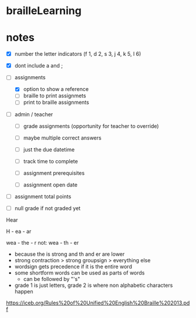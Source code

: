 # brailleLearning


# notes

- [x] number the letter indicators (f 1, d 2, s 3, j 4, k 5, l 6)
- [x] dont include a and ;
- [ ] assignments
  - [x] option to show a reference
  <!-- - [ ] option to hide text live feed (always hidden for now) -->
  - [ ] braille to print assignmets
  - [ ] print to braille assignments
- [ ] admin / teacher
  - [ ] grade assignments (opportunity for teacher to override)
  - [ ] maybe multiple correct answers
  - [ ] just the due datetime
  - [ ] track time to complete
  - [ ] assignment prerequisites
  - [ ] assignment open date


- [ ] assignment total points
- [ ] null grade if not graded yet


Hear

H - ea - ar


wea - the - r
not: wea - th - er
- because the is strong and th and er are lower
- strong contraction > strong groupsign > everything else
- wordsign gets precedence if it is the entire word
- some shortform words can be used as parts of words
  - can be followed by "'s"
- grade 1 is just letters, grade 2 is where non alphabetic characters happen

https://iceb.org/Rules%20of%20Unified%20English%20Braille%202013.pdf